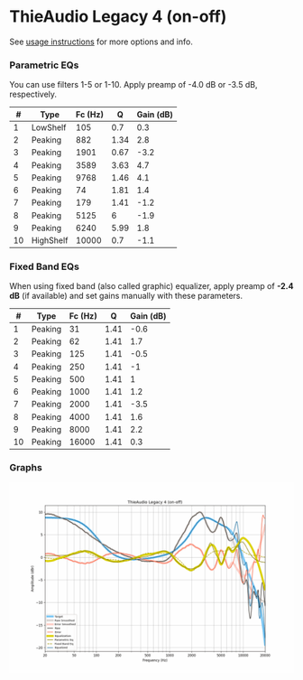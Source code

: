 # ThieAudio Legacy 4 (on-off)
See [usage instructions](https://github.com/jaakkopasanen/AutoEq#usage) for more options and info.

### Parametric EQs
You can use filters 1-5 or 1-10. Apply preamp of -4.0 dB or -3.5 dB, respectively.

|   # | Type      |   Fc (Hz) |    Q |   Gain (dB) |
|-----|-----------|-----------|------|-------------|
|   1 | LowShelf  |       105 | 0.7  |         0.3 |
|   2 | Peaking   |       882 | 1.34 |         2.8 |
|   3 | Peaking   |      1901 | 0.67 |        -3.2 |
|   4 | Peaking   |      3589 | 3.63 |         4.7 |
|   5 | Peaking   |      9768 | 1.46 |         4.1 |
|   6 | Peaking   |        74 | 1.81 |         1.4 |
|   7 | Peaking   |       179 | 1.41 |        -1.2 |
|   8 | Peaking   |      5125 | 6    |        -1.9 |
|   9 | Peaking   |      6240 | 5.99 |         1.8 |
|  10 | HighShelf |     10000 | 0.7  |        -1.1 |

### Fixed Band EQs
When using fixed band (also called graphic) equalizer, apply preamp of **-2.4 dB** (if available) and set gains manually with these parameters.

|   # | Type    |   Fc (Hz) |    Q |   Gain (dB) |
|-----|---------|-----------|------|-------------|
|   1 | Peaking |        31 | 1.41 |        -0.6 |
|   2 | Peaking |        62 | 1.41 |         1.7 |
|   3 | Peaking |       125 | 1.41 |        -0.5 |
|   4 | Peaking |       250 | 1.41 |        -1   |
|   5 | Peaking |       500 | 1.41 |         1   |
|   6 | Peaking |      1000 | 1.41 |         1.2 |
|   7 | Peaking |      2000 | 1.41 |        -3.5 |
|   8 | Peaking |      4000 | 1.41 |         1.6 |
|   9 | Peaking |      8000 | 1.41 |         2.2 |
|  10 | Peaking |     16000 | 1.41 |         0.3 |

### Graphs
![](./ThieAudio%20Legacy%204%20(on-off).png)
